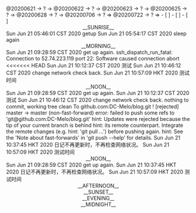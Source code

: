 <link rel="stylesheet"  type="text/css" href="./css/activity.css"/>
<TODO>@20200621 → ? → @20200622 → ? → @20200623 → ? → @20200625 → ? → @20200628 → ? → @20200706 → ? ⇒ @20200722 → ? ⇒ </TODO>
- [ ]    
- [ ]    
- [ ]    

<center><timeblock>__SUNRISE__</timeblock></center>
<action>Sun Jun 21 05:46:01 CST 2020 getup</action>
<action>Sun Jun 21 05:54:17 CST 2020 sleep again</action>
<center><timeblock>__MORNING__</timeblock></center>
<action>Sun Jun 21 09:28:59 CST 2020 get up again.</action>
ssh_dispatch_run_fatal: Connection to 52.74.223.119 port 22: Software caused connection abort
<<<<<<< HEAD
<action>Sun Jun 21 10:12:37 CST 2020 测试</action>
<action>Sun Jun 21 10:46:12 CST 2020 change network check back.</action>
<action>Sun Jun 21 10:57:09 HKT 2020 测试时间</action>
<center><timeblock>__NOON__</timeblock></center>
<action>Sun Jun 21 09:28:59 CST 2020 get up again.</action>
<action>Sun Jun 21 10:12:37 CST 2020 测试</action>
<action>Sun Jun 21 10:46:12 CST 2020 change network check back.</action>
nothing to commit, working tree clean
To github.com:DC-Melo/blog.git
 ! [rejected]        master -> master (non-fast-forward)
error: failed to push some refs to 'git@github.com:DC-Melo/blog.git'
hint: Updates were rejected because the tip of your current branch is behind
hint: its remote counterpart. Integrate the remote changes (e.g.
hint: 'git pull ...') before pushing again.
hint: See the 'Note about fast-forwards' in 'git push --help' for details.
<action>Sun Jun 21 10:37:45 HKT 2020 日记不再更新时，不再检查网络状况。</action>
<action>Sun Jun 21 10:57:09 HKT 2020 测试时间</action>
<center><timeblock>__NOON__</timeblock></center>
<action>Sun Jun 21 09:28:59 CST 2020 get up again.</action>
<action>Sun Jun 21 10:37:45 HKT 2020 日记不再更新时，不再检查网络状况。</action>
<action>Sun Jun 21 10:57:09 HKT 2020 测试时间</action>
<center><timeblock>__AFTERNOON__</timeblock></center>
<center><timeblock>__SUNSET__</timeblock></center>
<center><timeblock>__EVENING__</timeblock></center>
<center><timeblock>__MIDNIGHT__</timeblock></center>
